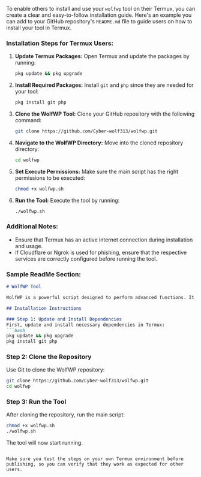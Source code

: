 To enable others to install and use your `wolfwp` tool on their Termux, you can create a clear and easy-to-follow installation guide. Here's an example you can add to your GitHub repository's `README.md` file to guide users on how to install your tool in Termux.

### Installation Steps for Termux Users:

1. **Update Termux Packages:**
   Open Termux and update the packages by running:
   ```bash
   pkg update && pkg upgrade
   ```

2. **Install Required Packages:**
   Install `git` and `php` since they are needed for your tool:
   ```bash
   pkg install git php
   ```

3. **Clone the WolfWP Tool:**
   Clone your GitHub repository with the following command:
   ```bash
   git clone https://github.com/Cyber-wolf313/wolfwp.git
   ```

4. **Navigate to the WolfWP Directory:**
   Move into the cloned repository directory:
   ```bash
   cd wolfwp
   ```

5. **Set Execute Permissions:**
   Make sure the main script has the right permissions to be executed:
   ```bash
   chmod +x wolfwp.sh
   ```

6. **Run the Tool:**
   Execute the tool by running:
   ```bash
   ./wolfwp.sh
   ```

### Additional Notes:
- Ensure that Termux has an active internet connection during installation and usage.
- If Cloudflare or Ngrok is used for phishing, ensure that the respective services are correctly configured before running the tool.

### Sample ReadMe Section:

```markdown
# WolfWP Tool

WolfWP is a powerful script designed to perform advanced functions. It uses PHP and other utilities to provide seamless functionality in Termux. Follow the instructions below to install and use this tool.

## Installation Instructions

### Step 1: Update and Install Dependencies
First, update and install necessary dependencies in Termux:
```bash
pkg update && pkg upgrade
pkg install git php
```

### Step 2: Clone the Repository
Use Git to clone the WolfWP repository:
```bash
git clone https://github.com/Cyber-wolf313/wolfwp.git
cd wolfwp
```

### Step 3: Run the Tool
After cloning the repository, run the main script:
```bash
chmod +x wolfwp.sh
./wolfwp.sh
```

The tool will now start running.
```

Make sure you test the steps on your own Termux environment before publishing, so you can verify that they work as expected for other users.
